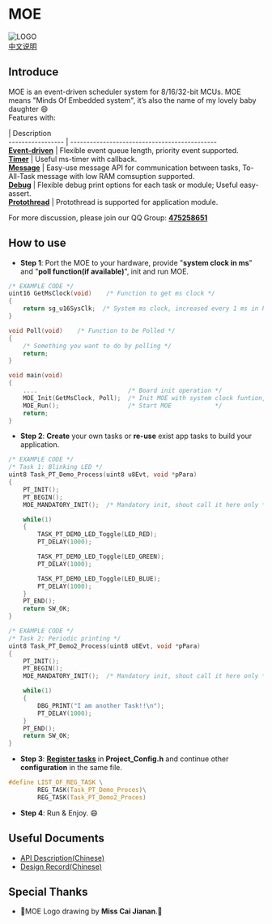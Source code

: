 # MOE    
![LOGO](https://github.com/ianhom/MOE/blob/master/Documents/Pic/MOE_logo_V0_1e.png?raw=true)    
[中文说明](https://github.com/ianhom/MOE/blob/master/README_CHINESE.md) 
## Introduce
MOE is an event-driven scheduler system for 8/16/32-bit MCUs. MOE means "Minds Of Embedded system", it’s also the name of my lovely baby daughter :smile:    
Features with:   

 | Description   
----------------- | ---------------------------------------------   
[**Event-driven**](https://github.com/ianhom/MOE/blob/master/Documents/Design_Record.md/#关于事件驱动) | Flexible event queue length, priority event supported.   
[**Timer**](https://github.com/ianhom/MOE/blob/master/Documents/Design_Record.md/#关于定时器) | Useful ms-timer with callback.   
[**Message**](https://github.com/ianhom/MOE/blob/master/Documents/Design_Record.md/#再谈消息机制) | Easy-use message API for communication between tasks, To-All-Task message with low RAM comsuption supported.   
[**Debug**](https://github.com/ianhom/MOE/blob/master/Documents/Design_Record.md/#关于调试选项) | Flexible debug print options for each task or module; Useful easy-assert.  
[**Protothread**](https://github.com/ianhom/MOE/blob/master/Documents/Design_Record.md/#关于PT协程应用) | Protothread is supported for application module.   

For more discussion, please join our QQ Group: **[475258651](https://jq.qq.com/?_wv=1027&k=41PrZvS)**   

## How to use
- **Step 1**: Port the MOE to your hardware, provide "**system clock in ms**" and "**poll function(if available)**", init and run MOE.  
```c
/* EXAMPLE CODE */
uint16 GetMsClock(void)    /* Function to get ms clock */
{
    return sg_u16SysClk;  /* System ms clock, increased every 1 ms in hardware timer interrupt */
}

void Poll(void)    /* Function to be Polled */
{
    /* Something you want to do by polling */
    return;
}

void main(void)
{
    ....                         /* Board init operation */
    MOE_Init(GetMsClock, Poll);  /* Init MOE with system clock funtion, and poll function(fill "NULL" if NOT available) */
    MOE_Run();                   /* Start MOE            */
    return;
}
```
- **Step 2**: **Create** your own tasks or **re-use** exist app tasks to build your application.   
```c
/* EXAMPLE CODE */
/* Task 1: Blinking LED */
uint8 Task_PT_Demo_Process(uint8 u8Evt, void *pPara)
{   
    PT_INIT();
    PT_BEGIN();
    MOE_MANDATORY_INIT();  /* Mandatory init, shout call it here only */

    while(1)
    {
        TASK_PT_DEMO_LED_Toggle(LED_RED);
        PT_DELAY(1000);

        TASK_PT_DEMO_LED_Toggle(LED_GREEN);
        PT_DELAY(1000);

        TASK_PT_DEMO_LED_Toggle(LED_BLUE);
        PT_DELAY(1000);
    }
    PT_END();
    return SW_OK;
}
```   

```c
/* EXAMPLE CODE */
/* Task 2: Periodic printing */
uint8 Task_PT_Demo2_Process(uint8 u8Evt, void *pPara)
{    
    PT_INIT(); 
    PT_BEGIN();
    MOE_MANDATORY_INIT();  /* Mandatory init, shout call it here only */

    while(1)
    {
        DBG_PRINT("I am another Task!!\n");
        PT_DELAY(1000);
    }
    PT_END();
    return SW_OK;
}
```

- **Step 3**: [**Register tasks**](https://github.com/ianhom/MOE/blob/master/Documents/Design_Record.md/#关于任务注册) in **Project_Config.h** and continue other **configuration** in the same file.   
```c
#define LIST_OF_REG_TASK \
        REG_TASK(Task_PT_Demo_Proces)\
        REG_TASK(Task_PT_Demo2_Proces)
```
- **Step 4**: Run & Enjoy. :smile:   

## Useful Documents
 - [API Description(Chinese)](https://github.com/ianhom/MOE/blob/master/Documents/API_Description_Chinese.md)    
 - [Design Record(Chinese)](https://github.com/ianhom/MOE/blob/master/Documents/Design_Record.md) 


## Special Thanks 
- :tada:MOE Logo drawing by **Miss Cai Jianan**.:tada:
